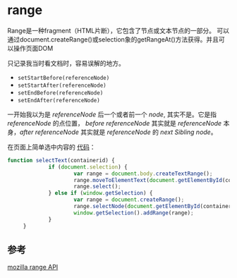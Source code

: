 # range

Range是一种fragment（HTML片断），它包含了节点或文本节点的一部分。 可以通过document.createRange()或selection象的getRangeAt()方法获得。并且可以操作页面DOM

只记录我当时看文档时，容易误解的地方。

- `setStartBefore(referenceNode)`
- `setStartAfter(referenceNode)`
- `setEndBefore(referenceNode)`
- `setEndAfter(referenceNode)`

一开始我以为是 *referenceNode* 后一个或者前一个 *node*, 其实不是。它是指 *referenceNode* 的点位置，
*before referenceNode* 其实就是 *referenceNode* 本身，*after referenceNode* 其实就是 *referenceNode* 的 *next Sibling node*。


在页面上简单选中内容的 [代码][2]：

```javascript
function selectText(containerid) {
			 if (document.selection) {
					 var range = document.body.createTextRange();
					 range.moveToElementText(document.getElementById(containerid));
					 range.select();
			 } else if (window.getSelection) {
					 var range = document.createRange();
					 range.selectNode(document.getElementById(containerid));
					 window.getSelection().addRange(range);
			 }
	 }
```

## 参考

[mozilla range API][1]

[1]: https://developer.mozilla.org/en-US/docs/Web/API/Range
[2]: https://stackoverflow.com/questions/31677451/how-to-select-div-text-on-button-click
